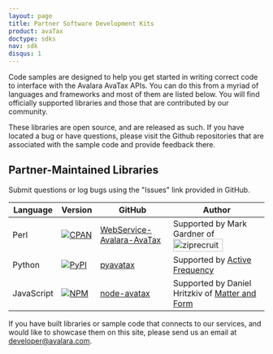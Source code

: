 ```yaml
---
layout: page
title: Partner Software Development Kits
product: avaTax
doctype: sdks
nav: sdk
disqus: 1
---
```


Code samples are designed to help you get started in writing correct code to interface with the Avalara AvaTax APIs. You can do this from a myriad of languages and frameworks and most of them are listed below. You will find officially supported libraries and those that are contributed by our community.

These libraries are open source, and are released as such. If you have located a bug or have questions, please visit the Github repositories that are associated with the sample code and provide feedback there.

<h2>Partner-Maintained Libraries</h2>

Submit questions or log bugs using the "Issues" link provided in GitHub.

<div class="mobile-table">
    <table class="styled-table">
        <thead>
            <tr>
                <th>Language</th>
                <th>Version</th>
                <th>GitHub</th>
                <th>Author</th>
            </tr>
        </thead>
        <tbody>
        <tr>
            <td>Perl</td>
            <td><a href="https://metacpan.org/release/WebService-Avalara-AvaTax"><img src="https://img.shields.io/cpan/v/WebService-Avalara-AvaTax.svg?style=plastic" title="CPAN" alt="CPAN"/></a></td>
            <td><a href="https://github.com/mjgardner/WebService-Avalara-AvaTax">WebService-Avalara-AvaTax</a></td>
            <td>Supported by Mark Gardner of <a href="http://www.ziprecruiter.com"><img src="/public/images/blog/ziprecruiter_logo.png" alt="ziprecruiter.com" width="98" height="25" /></a></td>
        </tr>
        <tr>
            <td>Python</td>
            <td><a href="https://pypi.python.org/pypi/PyAvaTax/1.3.8"><img src="https://img.shields.io/pypi/v/PyAvaTax.svg?style=plastic" title="PyPI" alt="PyPI"/></a></td>
            <td><a href="https://github.com/activefrequency/pyavatax/">pyavatax</a></td>
            <td>Supported by <a href="http://www.activefrequency.com/">Active Frequency</a></td>
        </tr>
        <tr>
            <td>JavaScript</td>
            <td><a href="https://www.npmjs.com/package/avatax"><img src="https://img.shields.io/npm/v/npm.svg?style=plastic" title="NPM" alt="NPM"/></a></td>
            <td><a href="https://github.com/Matter-and-Form/node-avatax">node-avatax</a></td>
            <td>Supported by Daniel Hritzkiv of <a href="https://matterandform.net/">Matter and Form</a></td>
        </tr>
    </tbody>
    </table>
</div>

If you have built libraries or sample code that connects to our services, and would like to showcase them on this site, please send us an email at <a href="mailto:developer@avalara.com">developer@avalara.com</a>.

